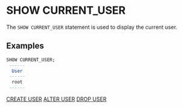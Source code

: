 # SHOW CURRENT_USER

The `SHOW CURRENT_USER` statement is used to display the current user.

## **Examples**
```sql
SHOW CURRENT_USER;
 ------
  User
 ------
  root
 ------
```

[CREATE USER](./CREATE_USER_STATEMENT.md)
[ALTER USER](./ALTER_USER_STATEMENT.md)
[DROP USER](./DROP_USER_STATEMENT.md)